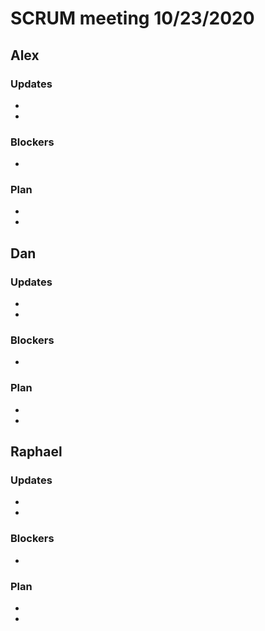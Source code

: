 # SCRUM meeting 10/23/2020
## Alex
### Updates
- 
- 
### Blockers
- 
### Plan
- 
- 
## Dan
### Updates
- 
- 
### Blockers
- 
### Plan
- 
- 
## Raphael
### Updates
- 
- 
### Blockers
- 
### Plan
- 
- 
